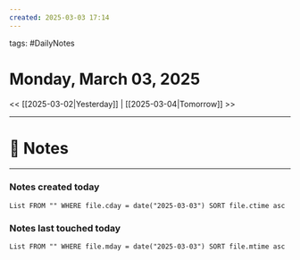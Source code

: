 ```yaml
---
created: 2025-03-03 17:14
---
```

tags: #DailyNotes

# Monday, March 03, 2025

<< [[2025-03-02|Yesterday]] | [[2025-03-04|Tomorrow]] >>

---
# 📝 Notes





---
### Notes created today
```dataview
List FROM "" WHERE file.cday = date("2025-03-03") SORT file.ctime asc
```

### Notes last touched today
```dataview
List FROM "" WHERE file.mday = date("2025-03-03") SORT file.mtime asc
```